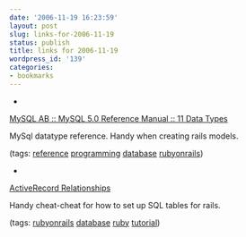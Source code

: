 ```yaml
---
date: '2006-11-19 16:23:59'
layout: post
slug: links-for-2006-11-19
status: publish
title: links for 2006-11-19
wordpress_id: '139'
categories:
- bookmarks
---
```



	
  * 
		

[MySQL AB :: MySQL 5.0 Reference Manual :: 11 Data Types](http://dev.mysql.com/doc/refman/5.0/en/data-types.html)


		

MySql datatype reference.  Handy when creating rails models.


		

(tags: [reference](http://del.icio.us/eob/reference) [programming](http://del.icio.us/eob/programming) [database](http://del.icio.us/eob/database) [rubyonrails](http://del.icio.us/eob/rubyonrails))


	

	
  * 
		

[ActiveRecord Relationships](http://www.slash7.com/cheats/activerecord_cheatsheet.pdf)


		

Handy cheat-cheat for how to set up SQL tables for rails.


		

(tags: [rubyonrails](http://del.icio.us/eob/rubyonrails) [database](http://del.icio.us/eob/database) [ruby](http://del.icio.us/eob/ruby) [tutorial](http://del.icio.us/eob/tutorial))


	



